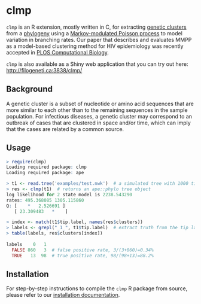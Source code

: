 # clmp

`clmp` is an R extension, mostly written in C, for extracting [genetic clusters](https://www.ncbi.nlm.nih.gov/pmc/articles/PMC5210024/) from a [phylogeny](https://en.wikipedia.org/wiki/Phylogenetic_tree) using a [Markov-modulated Poisson process](http://giantoak.github.io/MMPP_Tutorial/) to model variation in branching rates.
Our paper that describes and evaluates MMPP as a model-based clustering method for HIV epidemiology was recently accepted in [PLOS Computational Biology](http://journals.plos.org/ploscompbiol/article?id=10.1371/journal.pcbi.1005868).

`clmp` is also available as a Shiny web application that you can try out here:
http://filogeneti.ca:3838/clmp/


## Background
A genetic cluster is a subset of nucleotide or amino acid sequences that are more similar to each other than to the remaining sequences in the sample population.
For infectious diseases, a genetic cluster may correspond to an outbreak of cases that are clustered in space and/or time, which can imply that the cases are related by a common source. 


## Usage
```R
> require(clmp)
Loading required package: clmp
Loading required package: ape

> t1 <- read.tree('examples/test.nwk')  # a simulated tree with 1000 tips, 100 in clusters
> res <- clmp(t1)  # returns an ape::phylo tree object 
log likelihood for 2 state model is 2238.543290
rates: 495.368085 1305.115860 
Q: [    *   2.526691 ]
   [ 23.309483   *    ]

> index <- match(t1$tip.label, names(res$clusters))  
> labels <- grepl("_1_", t1$tip.label)  # extract truth from the tip labels
> table(labels, res$clusters[index])
      
labels    0   1
  FALSE 860   3  # false positive rate, 3/(3+860)=0.34%
  TRUE   13  98  # true positive rate, 98/(98+13)=88.2%
```

## Installation

For step-by-step instructions to compile the `clmp` R package from source, please refer to our [installation documentation](INSTALL.md).
